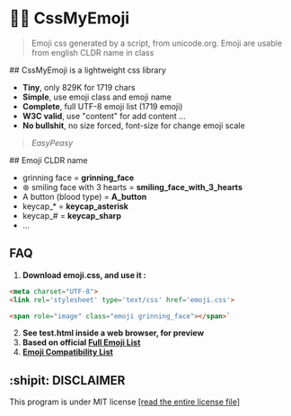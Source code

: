 # 👩‍🎤 CssMyEmoji

>Emoji css generated by a script, from unicode.org.
>Emoji are usable from english CLDR name in class


## CssMyEmoji is a lightweight css library

* **Tiny**, only 829K for 1719 chars
* **Simple**, use emoji class and emoji name
* **Complete**, full UTF-8 emoji list (1719 emoji)
* **W3C valid**, use "content" for add content ...
* **No bullshit**, no size forced, font-size for change emoji scale

>*EasyPeasy*

## Emoji CLDR name

* grinning face = **grinning_face**
* ⊛ smiling face with 3 hearts = **smiling_face_with_3_hearts**
* A button (blood type) = **A_button**
* keycap_* = **keycap_asterisk**
* keycap_# = **keycap_sharp**
* ...

## FAQ

1. **Download emoji.css, and use it :**
```html
<meta charset="UTF-8">
<link rel='stylesheet' type='text/css' href='emoji.css'>
```
```html
<span role="image" class="emoji grinning_face"></span>`
```

2. **See test.html inside a web browser, for preview**
3. **Based on official [Full Emoji List](https://unicode.org/emoji/charts/full-emoji-list.html)**
4. **[Emoji Compatibility List](http://caniemoji.com/)**

## :shipit: **DISCLAIMER**

This program is under MIT license [[read the entire license file]](https://git.iglou.eu/Laboratory/CssMyEmoji/raw/branch/master/LICENSE)

